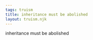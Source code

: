 ```yaml
---
tags: truism
title: inheritance must be abolished
layout: truism.njk
---
```


inheritance must be abolished